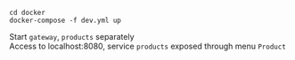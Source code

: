 
	cd docker
	docker-compose -f dev.yml up

Start `gateway`, `products` separately  
Access to localhost:8080, service `products` exposed through menu `Product`
